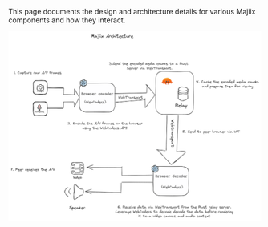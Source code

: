 This page documents the design and architecture details for various Majiix components and how they interact.

![Majiix-overview](./majiix-overview-arch.png)

